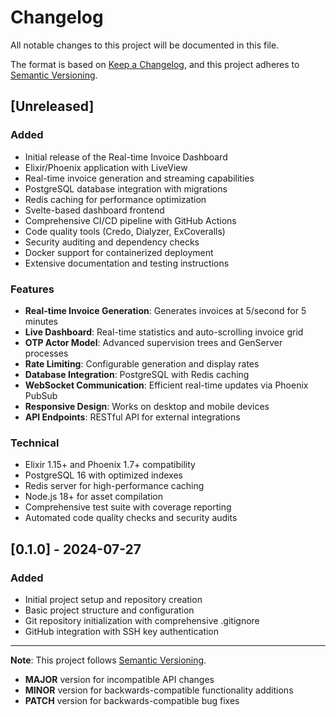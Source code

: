 # Changelog

All notable changes to this project will be documented in this file.

The format is based on [Keep a Changelog](https://keepachangelog.com/en/1.0.0/),
and this project adheres to [Semantic Versioning](https://semver.org/spec/v2.0.0.html).

## [Unreleased]

### Added
- Initial release of the Real-time Invoice Dashboard
- Elixir/Phoenix application with LiveView
- Real-time invoice generation and streaming capabilities
- PostgreSQL database integration with migrations
- Redis caching for performance optimization
- Svelte-based dashboard frontend
- Comprehensive CI/CD pipeline with GitHub Actions
- Code quality tools (Credo, Dialyzer, ExCoveralls)
- Security auditing and dependency checks
- Docker support for containerized deployment
- Extensive documentation and testing instructions

### Features
- **Real-time Invoice Generation**: Generates invoices at 5/second for 5 minutes
- **Live Dashboard**: Real-time statistics and auto-scrolling invoice grid
- **OTP Actor Model**: Advanced supervision trees and GenServer processes
- **Rate Limiting**: Configurable generation and display rates
- **Database Integration**: PostgreSQL with Redis caching
- **WebSocket Communication**: Efficient real-time updates via Phoenix PubSub
- **Responsive Design**: Works on desktop and mobile devices
- **API Endpoints**: RESTful API for external integrations

### Technical
- Elixir 1.15+ and Phoenix 1.7+ compatibility
- PostgreSQL 16 with optimized indexes
- Redis server for high-performance caching
- Node.js 18+ for asset compilation
- Comprehensive test suite with coverage reporting
- Automated code quality checks and security audits

## [0.1.0] - 2024-07-27

### Added
- Initial project setup and repository creation
- Basic project structure and configuration
- Git repository initialization with comprehensive .gitignore
- GitHub integration with SSH key authentication

---

**Note**: This project follows [Semantic Versioning](https://semver.org/). 
- **MAJOR** version for incompatible API changes
- **MINOR** version for backwards-compatible functionality additions  
- **PATCH** version for backwards-compatible bug fixes